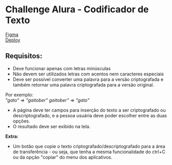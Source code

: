 # Challenge Alura - Codificador de Texto


<a href="https://www.figma.com/file/tvFEYhVfZTjdJ5P24RGV21/Alura-Challenge---Desafio-1---L%C3%B3gica?type=design&node-id=0-1&t=AvJrscFV9dlLILUc-0" target="_blank" rel="external">Figma</a><br>
<a href="https://mikedsousa.github.io/codificador-alura/" target="_blank" rel="external">Deploy</a>

<h2><strong>Requisitos:</strong></h2>

<ul>
    <li>Deve funcionar apenas com letras minúsculas
    <li>Não devem ser utilizados letras com acentos nem caracteres especiais
    <li>Deve ser possível converter uma palavra para a versão criptografada e também retornar uma palavra criptografada para a versão original.
</ul>

Por exemplo: <br>
<em>
"gato" => "gaitober"
gaitober" => "gato"
</em>

<ul>
    <li>A página deve ter campos para inserção do texto a ser criptografado ou descriptografado, e a pessoa usuária deve poder escolher entre as duas opções.
    <li>O resultado deve ser exibido na tela.
</ul>

<strong>Extra:</strong>
<ul>
    <li>Um botão que copie o texto criptografado/descriptografado para a área de transferência - ou seja, que tenha a mesma funcionalidade do ctrl+C ou da opção "copiar" do menu dos aplicativos.
</ul>